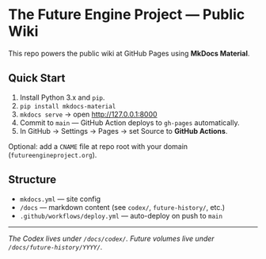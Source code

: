 # The <span class="notranslate">Future Engine Project</span> — Public Wiki

This repo powers the public wiki at GitHub Pages using **MkDocs Material**.

## Quick Start
1. Install Python 3.x and `pip`.
2. `pip install mkdocs-material`
3. `mkdocs serve`  → open http://127.0.0.1:8000
4. Commit to `main` — GitHub Action deploys to `gh-pages` automatically.
5. In GitHub → Settings → Pages → set Source to **GitHub Actions**.

Optional: add a `CNAME` file at repo root with your domain (`futureengineproject.org`).

## Structure
- `mkdocs.yml` — site config
- `/docs` — markdown content (see `codex/`, `future-history/`, etc.)
- `.github/workflows/deploy.yml` — auto-deploy on push to `main`

---

*The Codex lives under `/docs/codex/`. Future volumes live under `/docs/future-history/YYYY/`.*
